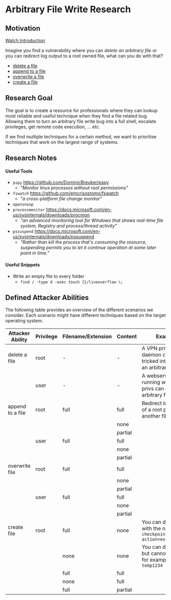 # Arbitrary File Write Research

## Motivation
[Watch Introduction](https://clips.twitch.tv/KindDifficultSushiBibleThump-1YdF0sW6bBO64ZCW)

Imagine you find a vulnerability where you can *delete an arbitrary file* or you can redirect log output to a root owned file, what can you do with that?

* [delete a file](file-delete/README.md)
* [append to a file](file-append/README.md)
* [overwrite a file](file-overwrite/README.md)
* [create a file](file-create/README.md)

## Research Goal

The goal is to create a resource for professionals where they can lookup most reliable and useful technique when they find a file related bug. Allowing them to turn an arbitrary file write bug into a full shell, escalate privileges, get remote code execution, ... etc.

If we find multiple techniques for a certain method, we want to prioritise techniques that work on the largest range of systems.

## Research Notes

#### Useful Tools
* `pspy` https://github.com/DominicBreuker/pspy
	* *"Monitor linux processes without root permissions"*
* `fswatch` https://github.com/emcrisostomo/fswatch
	* *"a cross-platform file change monitor"*
* `opensnoop`
* `processmonitor` https://docs.microsoft.com/en-us/sysinternals/downloads/procmon 
	* *"an advanced monitoring tool for Windows that shows real-time file system, Registry and process/thread activity"*
* `pssuspend` https://docs.microsoft.com/en-us/sysinternals/downloads/pssuspend
	* *"Rather than kill the process that's consuming the resource, suspending permits you to let it continue operation at some later point in time."*

#### Useful Snippets
* Write an empty file to every folder
	* `find / -type d -exec touch {}/liveoverflow \;`

## Defined Attacker Abilities

The following table provides an overview of the different scenarios we consider. Each scenario might have different techniques based on the target operating system.

| Attacker Ability | Privilege | Filename/Extension | Content | Example                                                                 |
|------------------|-----------|--------------------|---------|-------------------------------------------------------------------------|
| delete a file    | root      | -                  | -       | A VPN priviledged daemon can be tricked into deleting an arbitrary file |
|                  | user      | -                  | -       | A webserver running with limited privs can delete an arbitrary file     |
| append to a file | root      | full               | full    | Redirect log output of a root process to another file                   |
|                  |           |                    | none    |                                                                         |
|                  |           |                    | partial |                                                                         |
|                  | user      | full               | full    |                                                                         |
|                  |           |                    | none    |                                                                         |
|                  |           |                    | partial |                                                                         |
| overwrite file   | root      | full               | full    |                                                                         |
|                  |           |                    | none    |                                                                         |
|                  |           |                    | partial |                                                                         |
|                  | user      | full               | full    |                                                                         |
|                  |           |                    | none    |                                                                         |
|                  |           |                    | partial |                                                                         |
| create file      | root      | full               | none    | You can drop a file with the name `----checkpoint-action=exec=/bin/sh`  |
|                  |           | none               | none    | You can drop a file but cannot control it, for example `temp1234`       |
|                  |           | full               | full    |                                                                         |
|                  |           | none               | full    |                                                                         |
|                  |           | full               | partial |                                                                         |